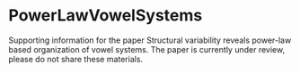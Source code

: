 # PowerLawVowelSystems
Supporting information for the paper Structural variability reveals power-law based organization of vowel systems.
The paper is currently under review, please do not share these materials.
